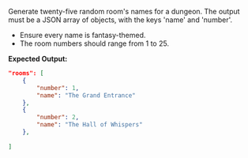 Generate twenty-five random room's names for a dungeon. 
The output must be a JSON array of objects, with the keys 'name' and 'number'. 

- Ensure every name is fantasy-themed.
- The room numbers should range from 1 to 25.

**Expected Output:**
```json
"rooms": [
    {
        "number": 1,
        "name": "The Grand Entrance"
    },
    {
        "number": 2,
        "name": "The Hall of Whispers"
    },
    
]

```
